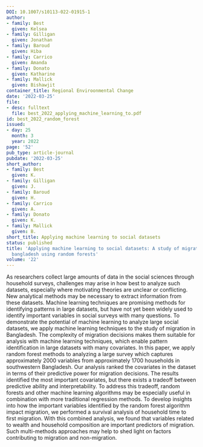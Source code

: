 ```yaml
---
DOI: 10.1007/s10113-022-01915-1
author:
- family: Best
  given: Kelsea
- family: Gilligan
  given: Jonathan
- family: Baroud
  given: Hiba
- family: Carrico
  given: Amanda
- family: Donato
  given: Katharine
- family: Mallick
  given: Bishawjit
container_title: Regional Enviroonmental Change
date: '2022-03-25'
file:
- desc: fulltext
  file: best_2022_applying_machine_learning_to.pdf
id: best_2022_random_forest
issued:
- day: 25
  month: 3
  year: 2022
page: '52'
pub_type: article-journal
pubdate: '2022-03-25'
short_author:
- family: Best
  given: K.
- family: Gilligan
  given: J.
- family: Baroud
  given: H.
- family: Carrico
  given: A.
- family: Donato
  given: K.
- family: Mallick
  given: B.
short_title: Applying machine learning to social datasets
status: published
title: 'Applying machine learning to social datasets: A study of migration in southwestern
  bangladesh using random forests'
volume: '22'
---
```

As researchers collect large amounts of data in the social sciences through household surveys, challenges may arise in how best to analyze such datasets, especially where motivating theories are unclear or conflicting. New analytical methods may be necessary to extract information from these datasets. Machine learning techniques are promising methods for identifying patterns in large datasets, but have not yet been widely used to identify important variables in social surveys with many questions. To demonstrate the potential of machine learning to analyze large social datasets, we apply machine learning techniques to the study of migration in Bangladesh. The complexity of migration decisions makes them suitable for analysis with machine learning techniques, which enable pattern identification in large datasets with many covariates. In this paper, we apply random forest methods to analyzing a large survey which captures approximately 2000 variables from approximately 1700 households in southwestern Bangladesh. Our analysis ranked the covariates in the dataset in terms of their predictive power for migration decisions. The results identified the most important covariates, but there exists a tradeoff between predictive ability and interpretability. To address this tradeoff, random forests and other machine learning algorithms may be especially useful in combination with more traditional regression methods. To develop insights into how the important variables identified by the random forest algorithm impact migration, we performed a survival analysis of household time to first migration. With this combined analysis, we found that variables related to wealth and household composition are important predictors of migration. Such multi-methods approaches may help to shed light on factors contributing to migration and non-migration.

